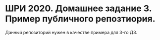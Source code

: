 # ШРИ 2020. Домашнее задание 3. Пример публичного репозтиория.

Данный репозиторий нужен в качестве примера для 3-го ДЗ.
